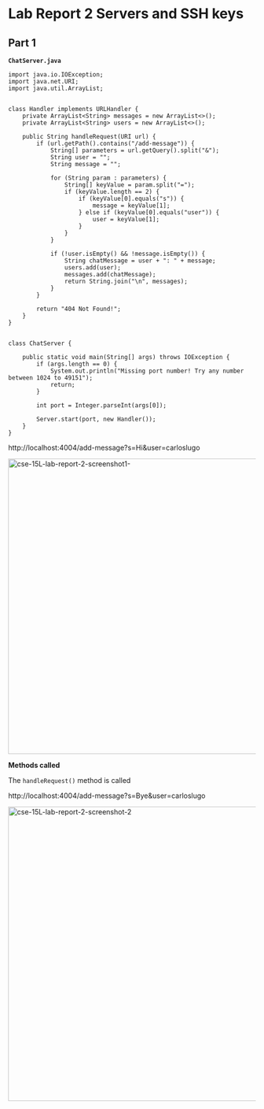 # Lab Report 2 Servers and SSH keys

## Part 1
**```ChatServer.java```**
```
import java.io.IOException;
import java.net.URI;
import java.util.ArrayList;


class Handler implements URLHandler {
    private ArrayList<String> messages = new ArrayList<>();
    private ArrayList<String> users = new ArrayList<>();

    public String handleRequest(URI url) {
        if (url.getPath().contains("/add-message")) {
            String[] parameters = url.getQuery().split("&");
            String user = "";
            String message = "";

            for (String param : parameters) {
                String[] keyValue = param.split("=");
                if (keyValue.length == 2) {
                    if (keyValue[0].equals("s")) {
                        message = keyValue[1];
                    } else if (keyValue[0].equals("user")) {
                        user = keyValue[1];
                    }
                }
            }

            if (!user.isEmpty() && !message.isEmpty()) {
                String chatMessage = user + ": " + message;
                users.add(user);
                messages.add(chatMessage);
                return String.join("\n", messages);
            }
        }

        return "404 Not Found!";
    }
}


class ChatServer {
    
    public static void main(String[] args) throws IOException {
        if (args.length == 0) {
            System.out.println("Missing port number! Try any number between 1024 to 49151");
            return;
        }

        int port = Integer.parseInt(args[0]);

        Server.start(port, new Handler());
    }
}
```

http://localhost:4004/add-message?s=Hi&user=carloslugo

<img width="600" alt="cse-15L-lab-report-2-screenshot1-" src="https://github.com/c2lugo/cse15l-lab-reports/assets/156368539/89d5acc3-de03-4dbd-8589-dbd8d49e5bef">

**Methods called** 

The ```handleRequest()``` method is called
    
http://localhost:4004/add-message?s=Bye&user=carloslugo

<img width="598" alt="cse-15L-lab-report-2-screenshot-2" src="https://github.com/c2lugo/cse15l-lab-reports/assets/156368539/580cf6b1-d7c3-4eb9-81d3-31fef9007e5e">












